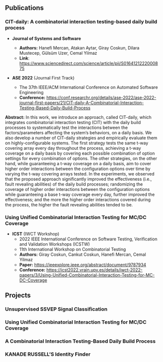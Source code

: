 ## Publications

### **CIT-daily: A combinatorial interaction testing-based daily build process**

- **Journal of Systems and Software**
    - **Authors:** Hanefi Mercan, Atakan Aytar, Giray Coskun, Dilara Mustecep, Gülsüm Uzer, Cemal Yilmaz
    - **Link**: <https://www.sciencedirect.com/science/article/pii/S0164121222000875>

- **ASE 2022** (Journal First Track)
    - The 37th IEEE/ACM International Conference on Automated Software Engineering
    - **Conference:** <https://conf.researchr.org/details/ase-2022/ase-2022-journal-first-papers/21/CIT-daily-A-Combinatorial-Interaction-Testing-Based-Daily-Build-Process>

**Abstract:** In this work, we introduce an approach, called CIT-daily, which integrates combinatorial interaction testing (CIT) with the daily build processes to systematically test the interactions between the factors/parameters affecting the system’s behaviors, on a daily basis. We also develop a number of CIT-daily strategies and empirically evaluate them on highly-configurable systems. The first strategy tests the same t-way covering array every day throughout the process, achieving a t-way coverage on a daily basis by covering each possible combination of option settings for every combination of  options. The other strategies, on the other hand, while guaranteeing a t-way coverage on a daily basis, aim to cover higher order interactions between the configuration options over time by varying the t-way covering arrays tested. In the experiments, we observed that the proposed approach significantly improved the effectiveness (i.e., fault revealing abilities) of the daily build processes; randomizing the coverage of higher order interactions between the configuration options while guaranteeing a base t-way coverage every day, further improved the effectiveness; and the more the higher order interactions covered during the process, the higher the fault revealing abilities tended to be.

### **Using Unified Combinatorial Interaction Testing for MC/DC Coverage**
- **ICST** (IWCT Workshop)
    - 2022 IEEE International Conference on Software Testing, Verification and Validation Workshops (ICSTW)
    - 11th International Workshop on Combinatorial Testing
    -  **Authors:** Giray Coskun, Cankut Coskun, Hanefi Mercan, Cemal Yilmaz
    - **Paper:** <https://ieeexplore.ieee.org/abstract/document/9787934>
    - **Conference:** <https://icst2022.vrain.upv.es/details/iwct-2022-papers/3/Using-Unified-Combinatorial-Interaction-Testing-for-MC-DC-Coverage>

## Projects

### Unsupervised SSVEP Signal Classification

### Using Unified Combinatorial Interaction Testing for MC/DC Coverage

### A Combinatorial Interaction Testing-Based Daily Build Process

### KANADE RUSSELL’S Identity Finder